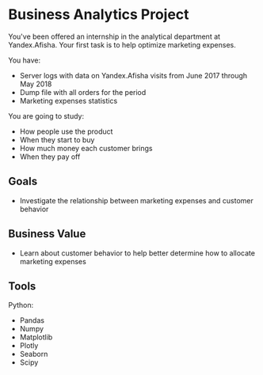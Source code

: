 # Business Analytics Project

You've been offered an internship in the analytical department at Yandex.Afisha. Your first task is to help optimize marketing expenses.

You have:

- Server logs with data on Yandex.Afisha visits from June 2017 through May 2018
- Dump file with all orders for the period
- Marketing expenses statistics

You are going to study:
- How people use the product
- When they start to buy
- How much money each customer brings
- When they pay off

## Goals

- Investigate the relationship between marketing expenses and customer behavior

## Business Value

- Learn about customer behavior to help better determine how to allocate marketing expenses

## Tools

Python:
- Pandas
- Numpy
- Matplotlib
- Plotly
- Seaborn
- Scipy
